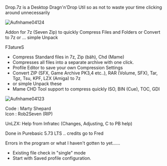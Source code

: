 Drop.7z is a Desktop Dragn'n'Drop Util so as not to waste your time clicking around unnecessarily


![Aufnhame04124](https://user-images.githubusercontent.com/8560193/222915001-ad08def5-a23f-4c99-8cd8-b6978843d79e.png)

Addon for 7z (Seven Zip) to quickly Compress Files and Folders or Convert to 7z or ... simple Unpack

F3atureS

- Compress Standard files in 7z, Zip (bäh), Chd (Mame)
- Compresses all files into a separate archive with one click.
- Profile Editor to save your own Compression Settings
- Convert ZIP (SFX, Game Archive PK3,4 etc..), RAR (Volume, SFX), Tar, Tgz, Tsu, KPF, LZX (Amiga) to 7z
- or simple Unpack these
- Mame CHD Tool support to compress quickly ISO, BIN (Cue), TOC, GDI

![Aufnhame04123](https://user-images.githubusercontent.com/8560193/222915052-8cab68df-f62e-4660-84dc-9cbe59748882.png)


Code : Marty Shepard      
Icon : Rob2Seven (RIP)

UnLZX: Help from Infratec (Changes, Adjusting, C to PB help)

Done in Purebasic 5.73 LTS .. credits go to Fred

Errors in the program or what I haven't gotten to yet......
- Existing file check in "single" mode
- Start with Saved profile configuration.
